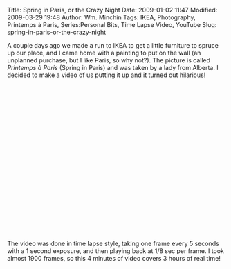 Title: Spring in Paris, or the Crazy Night
Date: 2009-01-02 11:47
Modified: 2009-03-29 19:48
Author: Wm. Minchin
Tags: IKEA, Photography, Printemps à Paris, Series:Personal Bits, Time Lapse Video, YouTube
Slug: spring-in-paris-or-the-crazy-night

A couple days ago we made a run to IKEA to get a little furniture to
spruce up our place, and I came home with a painting to put on the wall
(an unplanned purchase, but I like Paris, so why not?). The picture is
called *Printemps à Paris* (Spring in Paris) and was taken by a lady
from Alberta. I decided to make a video of us putting it up and it
turned out hilarious!

<div align="center">

<object height="344" width="425">
<param name="movie" value="http://www.youtube.com/v/5QjGVtkfnO4&amp;hl=en&amp;fs=1&amp;rel=0"><param name="allowFullScreen" value="true"><param name="allowscriptaccess" value="always">
<embed src="http://www.youtube.com/v/5QjGVtkfnO4&amp;hl=en&amp;fs=1" type="application/x-shockwave-flash" allowscriptaccess="always" allowfullscreen="true" height="344" width="425">
</embed>
</object>

</div>

The video was done in time lapse style, taking one frame every 5 seconds
with a 1 second exposure, and then playing back at 1/8 sec per frame. I
took almost 1900 frames, so this 4 minutes of video covers 3 hours of
real time!
